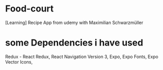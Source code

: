 # Food-court
[Learning] Recipe App from udemy with Maximilian Schwarzmüller

# some Dependencies i have used
Redux - React Redux,
React Navigation Version 3,
Expo, Expo Fonts, Expo Vector Icons,
